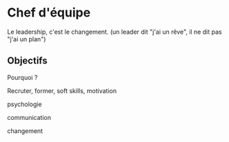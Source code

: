 # Chef d'équipe

Le leadership, c'est le changement. (un leader dit "j'ai un rêve", il ne dit pas "j'ai un plan")

## Objectifs

Pourquoi ?



Recruter, former, soft skills, motivation

psychologie

communication

changement

